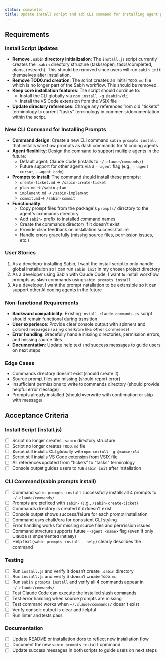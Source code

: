 ```yaml
---
status: completed
title: Update install script and add CLI command for installing agent prompts
---
```

## Requirements

### Install Script Updates
- **Remove `.sabin` directory initialization**: The `install.js` script currently creates the `.sabin` directory structure (tasks/open, tasks/completed, plans, research). This should be removed since users will run `sabin init` themselves after installation.
- **Remove TODO.md creation**: The script creates an initial `TODO.md` file which is no longer part of the Sabin workflow. This should be removed.
- **Keep core installation features**: The script should continue to:
  - Install the CLI globally via `npm install -g @sabin/cli`
  - Install the VS Code extension from the VSIX file
- **Update directory references**: Change any references from old "tickets" terminology to current "tasks" terminology in comments/documentation within the script.

### New CLI Command for Installing Prompts
- **Command design**: Create a new CLI command `sabin prompts install` that installs workflow prompts as slash commands for AI coding agents
- **Agent flexibility**: Design the command to support multiple agents in the future:
  - Default agent: Claude Code (installs to `~/.claude/commands/`)
  - Future support for other agents via a `--agent` flag (e.g., `--agent cursor`, `--agent cody`)
- **Prompts to install**: The command should install these prompts:
  - `create-ticket.md` → `/sabin-create-ticket`
  - `plan.md` → `/sabin-plan`
  - `implement.md` → `/sabin-implement`
  - `commit.md` → `/sabin-commit`
- **Functionality**: 
  - Copy prompt files from the package's `prompts/` directory to the agent's commands directory
  - Add `sabin-` prefix to installed command names
  - Create the commands directory if it doesn't exist
  - Provide clear feedback on installation success/failure
  - Handle errors gracefully (missing source files, permission issues, etc.)

### User Stories
1. As a developer installing Sabin, I want the install script to only handle global installation so I can run `sabin init` in my chosen project directory
2. As a developer using Sabin with Claude Code, I want to install workflow prompts as slash commands using `sabin prompts install`
3. As a developer, I want the prompt installation to be extensible so it can support other AI coding agents in the future

### Non-functional Requirements
- **Backward compatibility**: Existing `install-claude-commands.js` script should remain functional during transition
- **User experience**: Provide clear console output with spinners and colored messages (using chalk/ora like other commands)
- **Error handling**: Gracefully handle missing directories, permission errors, and missing source files
- **Documentation**: Update help text and success messages to guide users on next steps

### Edge Cases
- Commands directory doesn't exist (should create it)
- Source prompt files are missing (should report error)
- Insufficient permissions to write to commands directory (should provide helpful error message)
- Prompts already installed (should overwrite with confirmation or skip with message)

## Acceptance Criteria

### Install Script (install.js)
- [ ] Script no longer creates `.sabin` directory structure
- [ ] Script no longer creates `TODO.md` file
- [ ] Script still installs CLI globally with `npm install -g @sabin/cli`
- [ ] Script still installs VS Code extension from VSIX file
- [ ] All references updated from "tickets" to "tasks" terminology
- [ ] Console output guides users to run `sabin init` after installation

### CLI Command (sabin prompts install)
- [ ] Command `sabin prompts install` successfully installs all 4 prompts to `~/.claude/commands/`
- [ ] Prompts are prefixed with `sabin-` (e.g., `/sabin-create-ticket`)
- [ ] Commands directory is created if it doesn't exist
- [ ] Console output shows success/failure for each prompt installation
- [ ] Command uses chalk/ora for consistent CLI styling
- [ ] Error handling works for missing source files and permission issues
- [ ] Command structure supports future `--agent <name>` flag (even if only Claude is implemented initially)
- [ ] Help text (`sabin prompts install --help`) clearly describes the command

### Testing
- [ ] Run `install.js` and verify it doesn't create `.sabin` directory
- [ ] Run `install.js` and verify it doesn't create `TODO.md`
- [ ] Run `sabin prompts install` and verify all 4 commands appear in `~/.claude/commands/`
- [ ] Test Claude Code can execute the installed slash commands
- [ ] Test error handling when source prompts are missing
- [ ] Test command works when `~/.claude/commands/` doesn't exist
- [ ] Verify console output is clear and helpful
- [ ] Run linter and tests pass

### Documentation
- [ ] Update README or installation docs to reflect new installation flow
- [ ] Document the new `sabin prompts install` command
- [ ] Update success messages in both scripts to guide users on next steps
